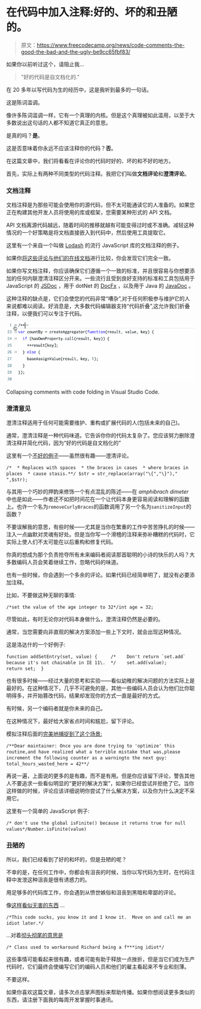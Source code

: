 # 在代码中加入注释:好的、坏的和丑陋的。

> 原文：<https://www.freecodecamp.org/news/code-comments-the-good-the-bad-and-the-ugly-be9cc65fbf83/>

如果你以前听过这个，请阻止我…

> "好的代码是自文档化的."

在 20 多年以写代码为生的经历中，这是我听到最多的一句话。

这是陈词滥调。

像许多陈词滥调一样，它有一个真理的内核。但是这个真理被如此滥用，以至于大多数说出这句话的人都不知道它真正的意思。

是真的吗？**是**。

这是否意味着你永远不应该注释你的代码？**否**。

在这篇文章中，我们将看看在评论你的代码时好的、坏的和不好的地方。

首先，实际上有两种不同类型的代码注释。我把它们叫做**文档评论**和**澄清评论**。

### 文档注释

文档注释是为那些可能会使用你的源代码，但不太可能通读它的人准备的。如果您正在构建其他开发人员将使用的库或框架，您需要某种形式的 API 文档。

API 文档离源代码越远，随着时间的推移就越有可能变得过时或不准确。减轻这种情况的一个好策略是将文档直接嵌入到代码中，然后使用工具提取它。

这里有一个来自一个叫做 [Lodash](https://lodash.com) 的流行 JavaScript 库的文档注释的例子。

如果你[将这些评论与他们的在线文档](https://lodash.com/docs/#countBy)进行比较，你会发现它们完全一致。

如果你写文档注释，你应该确保它们遵循一个一致的标准，并且很容易与你想要添加的任何内联澄清注释区分开来。一些流行且受到良好支持的标准和工具包括用于 JavaScript 的 [JSDoc](http://usejsdoc.org) ，用于 dotNet 的 [DocFx](https://github.com/dotnet/docfx) ，以及用于 Java 的 [JavaDoc](http://www.oracle.com/technetwork/java/javase/documentation/index-jsp-135444.html) 。

这种注释的缺点是，它们会使您的代码非常“嘈杂”,对于任何积极参与维护它的人来说都难以阅读。好消息是，大多数代码编辑器支持“代码折叠”,这允许我们折叠注释，以便我们可以专注于代码。

![1*o9d-IZKFtlHf4ycY_n4H2Q](img/e97996ff8ba1f2be70a9c2fdbcf317b9.png)

Collapsing comments with code folding in Visual Studio Code.

### 澄清意见

澄清注释适用于任何可能需要维护、重构或扩展代码的人(包括未来的自己)。

通常，澄清注释是一种代码味道。它告诉你你的代码太复杂了。您应该努力删除澄清注释并简化代码，因为“好的代码是自文档化的”

这里有一个[不好的例子](http://stackoverflow.com/a/766363)——虽然很有趣——澄清评论。

```
/*  * Replaces with spaces  * the braces in cases  * where braces in places  * cause stasis.**/ $str = str_replace(array("\{","\}")," ",$str);
```

与其用一个巧妙的押韵来修饰一个有点混乱的陈述——在 *amphibrach dimeter* 中也是如此——作者还不如把时间花在一个让代码本身更容易阅读和理解的函数上。也许一个名为`removeCurlyBraces`的函数调用了另一个名为`sanitizeInput`的函数？

不要误解我的意思，有些时候——尤其是当你在繁重的工作中苦苦挣扎的时候——注入一点幽默对灵魂有好处。但是当你写一个滑稽的注释来弥补糟糕的代码时，它实际上使人们不太可能在以后重构和修复代码。

你真的想成为那个负责抢夺所有未来编码者阅读那首聪明的小诗的快乐的人吗？大多数编码人员会笑着继续工作，忽略代码的味道。

也有一些时候，你会遇到一个多余的评论。如果代码已经简单明了，就没有必要添加注释。

比如，不要做这种无聊的事情:

```
/*set the value of the age integer to 32*/int age = 32;
```

尽管如此，有时无论你对代码本身做什么，澄清注释仍然是必要的。

通常，当您需要向非直观的解决方案添加一些上下文时，就会出现这种情况。

这是洛达什的一个好例子:

```
function addSetEntry(set, value) {     /*    Don't return `set.add` because it's not chainable in IE 11\.  */    set.add(value);      return set;  }
```

也有很多时候——经过大量的思考和实验——看似幼稚的解决问题的方法实际上是最好的。在这种情况下，几乎不可避免的是，其他一些编码人员会认为他们比你聪明得多，并开始篡改代码，结果却发现你的方式一直是最好的方式。

有时候，另一个编码者就是你未来的自己。

在这种情况下，最好给大家省点时间和尴尬，留下评论。

模拟注释后面的[完美地捕捉到了这个场景:](http://stackoverflow.com/a/482129)

```
/**Dear maintainer: Once you are done trying to 'optimize' this routine,and have realized what a terrible mistake that was,please increment the following counter as a warningto the next guy: total_hours_wasted_here = 42**/
```

再说一遍，上面说的更多的是有趣，而不是有用。但是你应该留下评论，警告其他人不要追求一些看似明显的“更好的解决方案”，如果你已经尝试并拒绝了它。当你这样做的时候，评论应该详细说明你尝试了什么解决方案，以及你为什么决定不采用它。

这里有一个简单的 JavaScript 例子:

```
/* don't use the global isFinite() because it returns true for null values*/Number.isFinite(value)
```

### 丑陋的

所以，我们已经看到了好的和坏的，但是丑陋的呢？

不幸的是，在任何工作中，你都会有沮丧的时候，当你以写代码为生时，在代码注释中发泄这种沮丧是很有诱惑力的。

用足够多的代码库工作，你会遇到从愤世嫉俗和沮丧到黑暗和卑鄙的评论。

像[这样看似无害的东西](http://stackoverflow.com/a/185550) …

```
/*This code sucks, you know it and I know it.  Move on and call me an idiot later.*/
```

…对着[彻头彻尾的意思是](http://stackoverflow.com/a/184673)

```
/* Class used to workaround Richard being a f***ing idiot*/
```

这些事情可能看起来很有趣，或者可能有助于释放一点挫折，但是当它们成为生产代码时，它们最终会使编写它们的编码人员和他们的雇主看起来不专业和刻薄。

不要这样。

如果你喜欢这篇文章，请多次点击掌声图标来帮助传播。如果你想阅读更多类似的东西，请注册下面我的每周开发掌握时事通讯。